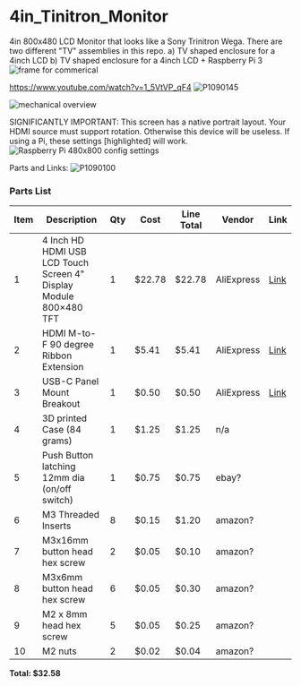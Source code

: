 # 4in_Tinitron_Monitor
4in 800x480 LCD Monitor that looks like a Sony Trinitron Wega.
There are two different "TV" assemblies in this repo. 
a) TV shaped enclosure for a 4inch LCD 
b) TV shaped enclosure for a 4inch LCD + Raspberry Pi 3
![frame for commerical](https://github.com/user-attachments/assets/014ebb51-ab71-4c0a-9666-68c4e290a47c)

https://www.youtube.com/watch?v=1_5VtVP_qF4
![P1090145](https://github.com/retrobuiltRyan/4in_Tinitron_Monitor/assets/68818321/629bee7f-2670-4935-8b99-f43e5b158e72)

![mechanical overview](https://github.com/retrobuiltRyan/4in_Tinitron_Monitor/assets/68818321/26e5e70a-a77e-401c-b5ac-0600a3bd71c7)

SIGNIFICANTLY IMPORTANT: This screen has a native portrait layout. Your HDMI source must support rotation. Otherwise this device will be useless.
If using a Pi, these settings [highlighted] will work.
![Raspberry Pi 480x800 config settings](https://github.com/retrobuiltRyan/4in_Tinitron_Monitor/assets/68818321/b2aaa246-13f5-4883-a272-f8ec101952cb)

Parts and Links:
![P1090100](https://github.com/retrobuiltRyan/4in_Tinitron_Monitor/assets/68818321/24487afa-352a-471f-8bc4-781f476b50c1)

### Parts List

| Item | Description                                                 | Qty | Cost   | Line Total | Vendor     | Link |
|------|-------------------------------------------------------------|-----|--------|------------|------------|------|
| 1    | 4 Inch HD HDMI USB LCD Touch Screen 4" Display Module 800×480 TFT | 1   | $22.78 | $22.78     | AliExpress | [Link](https://www.aliexpress.us/item/3256803352252987.html?spm=a2g0o.order_list.order_list_main.11.1fc91802pAd9En&gatewayAdapt=glo2usa) |
| 2    | HDMI M-to-F 90 degree Ribbon Extension                     | 1   | $5.41  | $5.41      | AliExpress | [Link](https://www.aliexpress.us/item/3256802099720174.html?spm=a2g0o.order_detail.order_detail_item.4.c31af19ctzfSfO&gatewayAdapt=glo2usa) |
| 3    | USB-C Panel Mount Breakout                                 | 1   | $0.50  | $0.50      | AliExpress | [Link](https://www.aliexpress.us/item/3256805810676482.html?spm=a2g0o.order_list.order_list_main.5.1fc91802pAd9En&gatewayAdapt=glo2usa) |
| 4    | 3D printed Case (84 grams)                                  | 1   | $1.25  | $1.25      | n/a        |      |
| 5    | Push Button latching 12mm dia (on/off switch)              | 1   | $0.75  | $0.75      | ebay?      |      |
| 6    | M3 Threaded Inserts                                         | 8   | $0.15  | $1.20      | amazon?    |      |
| 7    | M3x16mm button head hex screw                              | 2   | $0.05  | $0.10      | amazon?    |      |
| 8    | M3x6mm button head hex screw                               | 6   | $0.05  | $0.30      | amazon?    |      |
| 9    | M2 x 8mm head hex screw                                    | 5   | $0.05  | $0.25      | amazon?    |      |
| 10   | M2 nuts                                                     | 2   | $0.02  | $0.04      | amazon?    |      |

**Total: $32.58**

